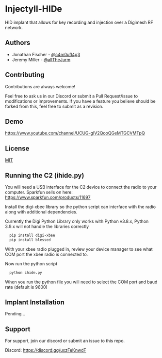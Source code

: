 
# Injectyll-HIDe

HID implant that allows for key recording and injection over a Digimesh RF network.

## Authors

- Jonathan Fischer - [@c4m0ufl4g3](https://mobile.twitter.com/c4m0ufl4g3)
- Jeremy Miller - [@allTheJurm](https://mobile.twitter.com/allTheJurm)


## Contributing

Contributions are always welcome!

Feel free to ask us in our Discord or submit a Pull Request/issue to modifications or improvements. If you have a feature you believe should be forked from this, feel free to submit as a revision.


## Demo

<https://www.youtube.com/channel/UCUG-gIV2QooQGeMTGCVMTpQ>

## License

[MIT](https://choosealicense.com/licenses/mit/)


## Running the C2 (ihide.py)


You will need a USB interface for the C2 device to connect the radio to your computer. Sparkfun sells on here:
 https://www.sparkfun.com/products/11697


Install the digi-xbee library so the python script can interface with the radio along with additional dependencies.

Currently the Digi Python Library only works with Python v3.8.x, Python 3.9.x will not handle the libraries correctly

```bash
  pip install digi-xbee
  pip install blessed

```

With your xbee radio plugged in, review your device manager to see what COM port the xbee radio is connected to.

Now run the python script
```bash
  python ihide.py

```

When you run the python file you will need to select the COM port and baud rate (default is 9600)


## Implant Installation

Pending...
## Support

For support, join our discord or submit an issue to this repo.

Discord: https://discord.gg/uxzFeKnwdF


